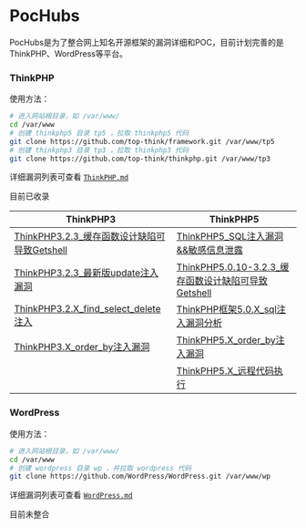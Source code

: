 # PocHubs

PocHubs是为了整合网上知名开源框架的漏洞详细和POC，目前计划完善的是ThinkPHP、WordPress等平台。

### ThinkPHP

使用方法：

```bash
# 进入网站根目录，如 /var/www/
cd /var/www
# 创建 thinkphp5 目录 tp5 ，拉取 thinkphp5 代码
git clone https://github.com/top-think/framework.git /var/www/tp5
# 创建 thinkphp3 目录 tp3 ，拉取 thinkphp3 代码
git clone https://github.com/top-think/thinkphp.git /var/www/tp3
```

详细漏洞列表可查看 [`ThinkPHP.md`](ThinkPHP.md)

目前已收录

| ThinkPHP3                                                    | ThinkPHP5                                                    |
| ------------------------------------------------------------ | ------------------------------------------------------------ |
| [ThinkPHP3.2.3_缓存函数设计缺陷可导致Getshell](ThinkPHP.md#ThinkPHP3.2.3_缓存函数设计缺陷可导致Getshell) | [ThinkPHP5_SQL注入漏洞&&敏感信息泄露](ThinkPHP.md#ThinkPHP5_SQL注入漏洞&&敏感信息泄露) |
| [ThinkPHP3.2.3_最新版update注入漏洞](ThinkPHP.md#ThinkPHP3.2.3_最新版update注入漏洞) | [ThinkPHP5.0.10-3.2.3_缓存函数设计缺陷可导致Getshell ](ThinkPHP.md#ThinkPHP5.0.10-3.2.3_缓存函数设计缺陷可导致Getshell ) |
| [ThinkPHP3.2.X_find_select_delete注入](ThinkPHP.md#ThinkPHP3.2.X_find_select_delete注入) | [ThinkPHP框架5.0.X_sql注入漏洞分析](ThinkPHP.md#ThinkPHP框架5.0.X_sql注入漏洞分析) |
| [ThinkPHP3.X_order_by注入漏洞](ThinkPHP.md#ThinkPHP3.X_order_by注入漏洞) | [ThinkPHP5.X_order_by注入漏洞](ThinkPHP5.X_order_by注入漏洞) |
|                                                              | [ThinkPHP5.X_远程代码执行](ThinkPHP5.X_远程代码执行) |

### WordPress

使用方法：

```bash
# 进入网站根目录，如 /var/www/
cd /var/www
# 创建 wordpress 目录 wp ，并拉取 wordpress 代码
git clone https://github.com/WordPress/WordPress.git /var/www/wp
```

详细漏洞列表可查看 [`WordPress.md`](WordPress.md)

目前未整合

